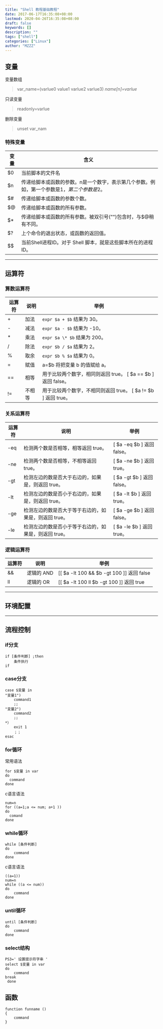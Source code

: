 ```yaml
---
title: "Shell 教程基础教程"
date: 2017-06-17T16:35:08+08:00
lastmod: 2020-04-26T16:35:08+08:00
draft: false
keywords: []
description: ""
tags: ["shell"]
categories: ["Linux"]
author: "MZZZ"
---
```

<!--more-->

## 变量
变量数组
>var_name=(varlue0 value1 varlue2 varlue3)
*name[n]=varlue*

只读变量
>readonly=varlue

删除变量
>unset var_nam

### 特殊变量

变量|含义
---|---
$0|当前脚本的文件名
$n|传递给脚本或函数的参数。n是一个数字，表示第几个参数。例如，第一个参数是$1，第二个参数是$2。
$#|传递给脚本或函数的参数个数。
$@|传递给脚本或函数的所有参数。
$*|传递给脚本或函数的所有参数。被双引号("")包含时，与$@稍有不同。
$?|上个命令的退出状态，或函数的返回值。
$$|当前Shell进程ID。对于 Shell 脚本，就是这些脚本所在的进程ID。

***
## 运算符
### 算数运算符

运算符|说明|举例
---|---|---
+|加法|`expr $a + $b` 结果为 30。
-|减法|`expr $a - $b` 结果为 -10。
*|乘法|`expr $a \* $b` 结果为  200。
/|除法|`expr $b / $a` 结果为 2。
%|取余|`expr $b % $a` 结果为 0。
=|赋值|a=$b 将把变量 b 的值赋给 a。
==|相等|用于比较两个数字，相同则返回 true。	[ $a == $b ] 返回 false。
!=|不相等|用于比较两个数字，不相同则返回 true。	[ $a != $b ] 返回 true。

### 关系运算符

运算符|说明|举例
---|---|---
-eq|检测两个数是否相等，相等返回 true。|[ $a -eq $b ] 返回 false。
-ne|检测两个数是否相等，不相等返回 true。|[ $a -ne $b ] 返回 true。
-gt|检测左边的数是否大于右边的，如果是，则返回 true。|[ $a -gt $b ] 返回 false。
-lt|检测左边的数是否小于右边的，如果是，则返回 true。|[ $a -lt $b ] 返回 true。
-ge|检测左边的数是否大于等于右边的，如果是，则返回 true。|[ $a -ge $b ] 返回 false。
-le|检测左边的数是否小于等于右边的，如果是，则返回 true。|[ $a -le $b ] 返回 true。

### 逻辑运算符

运算符|说明|举例
---|---|---
&&|逻辑的 AND|[[ $a -lt 100 && $b -gt 100 ]] 返回 false
ll|逻辑的 OR|[[ $a -lt 100 ll $b -gt 100 ]] 返回 true

***
## 环境配置
***
## 流程控制
### if分支
```
if [条件判断] ;then
	条件执行
if
```
### case分支
```
case $变量 in
"变量1")
	command1
	;;
"变量2")
	command2
	;;
*）
	exit 1
	；；
esac
```
### for循环
常用语法
```
for $变量 in var
do
  command
done
```
c语言语法
```
num=n
for ((a=1;a <= num; a+1 ))
do
  comand
done
```
### while循环
```
while [条件判断]
do
	command
done
```
c语言语法
```
((a=1))
num=n
while ((a <= num))
do
	command
done
```
### until循环
```
until [条件判断]
do
	command
done
```
### select结构
```
PS3=' 设置提示符字串 '
select $变量 in var
do
	command 
break
 done
```
## 函数
```
function funname ()
{
	command
}
```